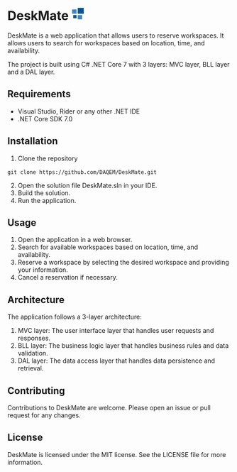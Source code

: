 # DeskMate <img src="https://github.com/DAQEM/DeskMate/blob/master/MVC/wwwroot/images/logo_small_transparant.png" height="30">
DeskMate is a web application that allows users to reserve workspaces. It allows users to search for workspaces based on location, time, and availability.

The project is built using C# .NET Core 7 with 3 layers: MVC layer, BLL layer and a DAL layer.

## Requirements
- Visual Studio, Rider or any other .NET IDE
- .NET Core SDK 7.0
## Installation
1. Clone the repository
```
git clone https://github.com/DAQEM/DeskMate.git
```
2. Open the solution file DeskMate.sln in your IDE.
3. Build the solution.
4. Run the application.

## Usage
1. Open the application in a web browser.
2. Search for available workspaces based on location, time, and availability.
3. Reserve a workspace by selecting the desired workspace and providing your information.
4. Cancel a reservation if necessary.

## Architecture
The application follows a 3-layer architecture:

1. MVC layer: The user interface layer that handles user requests and responses.
2. BLL layer: The business logic layer that handles business rules and data validation.
3. DAL layer: The data access layer that handles data persistence and retrieval.

## Contributing
Contributions to DeskMate are welcome. Please open an issue or pull request for any changes.

## License
DeskMate is licensed under the MIT license. See the LICENSE file for more information.
